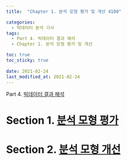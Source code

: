 ```yaml
---
title:  "Chapter 1. 분석 모형 평가 및 개선 4100"

categories:
  - 빅데이터 분석 기사
tags:
  - Part 4. 빅데이터 결과 해석
  - Chapter 1. 분석 모형 평가 및 개선

toc: true
toc_sticky: true
 
date: 2021-02-24
last_modified_at: 2021-02-24
---
```


Part 4. [빅데이터 결과 해석]()

#  Section 1. [분석 모형 평가]()

# Section 2. [분석 모형 개선]()

